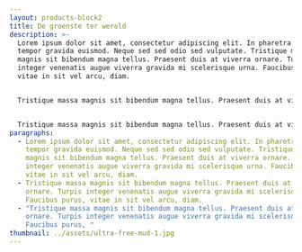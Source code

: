 ```yaml
---
layout: products-block2
title: De groenste ter wereld
description: >-
  Lorem ipsum dolor sit amet, consectetur adipiscing elit. In pharetra viverra
  tempor gravida euismod. Neque sed sed odio sed vulputate. Tristique massa
  magnis sit bibendum magna tellus. Praesent duis at viverra ornare. Turpis
  integer venenatis augue viverra gravida mi scelerisque urna. Faucibus purus,
  vitae in sit vel arcu, diam.


  Tristique massa magnis sit bibendum magna tellus. Praesent duis at viverra ornare. Turpis integer venenatis augue viverra gravida mi scelerisque urna. Faucibus purus, vitae in sit vel arcu, diam.


  Tristique massa magnis sit bibendum magna tellus. Praesent duis at viverra ornare. Turpis integer venenatis augue viverra gravida mi scelerisque urna. Faucibus purus
paragraphs:
  - Lorem ipsum dolor sit amet, consectetur adipiscing elit. In pharetra viverra
    tempor gravida euismod. Neque sed sed odio sed vulputate. Tristique massa
    magnis sit bibendum magna tellus. Praesent duis at viverra ornare. Turpis
    integer venenatis augue viverra gravida mi scelerisque urna. Faucibus purus,
    vitae in sit vel arcu, diam.
  - Tristique massa magnis sit bibendum magna tellus. Praesent duis at viverra
    ornare. Turpis integer venenatis augue viverra gravida mi scelerisque urna.
    Faucibus purus, vitae in sit vel arcu, diam.
  - "Tristique massa magnis sit bibendum magna tellus. Praesent duis at viverra
    ornare. Turpis integer venenatis augue viverra gravida mi scelerisque urna.
    Faucibus purus, "
thumbnail: ../assets/ultra-free-mud-1.jpg
---
```

